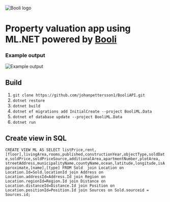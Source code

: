 ![Booli logo](https://bcdn.se/images/resources/booli_logo.png)

# Property valuation app using ML.NET powered by [Booli](https://www.booli.se)

### Example output
![Example output](https://user-images.githubusercontent.com/47982356/87089151-3fa4aa00-c236-11ea-8aaf-c8620809b455.png)

## Build
1. `git clone https://github.com/johanpettersson1/BooliAPI.git`
2. `dotnet restore`
3. `dotnet build`
4. `dotnet ef migrations add InitialCreate --project BooliML.Data`
5. `dotnet ef database update --project BooliML.Data`
6. `dotnet run`

## Create view in SQL
`CREATE VIEW ML AS SELECT listPrice,rent,[floor],livingArea,rooms,published,constructionYear,objectType,soldDate,soldPrice,soldPriceSource,additionalArea,apartmentNumber,plotArea, streetAddress,municipalityName,countyName,ocean,latitude,longitude,isApproximate,[name],[type] FROM Sold 
join Location on Location.Id=Sold.locationId
join Address on Location.addressId=Address.Id
join Region on Location.regionId=Region.Id
join Distance on  Location.distanceId=Distance.Id
join Position on Location.positionId=Position.Id
join Sources on Sold.sourceid = Sources.id;`
